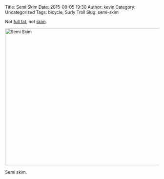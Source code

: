 Title: Semi Skim
Date: 2015-08-05 19:30
Author: kevin
Category: Uncategorized
Tags: bicycle, Surly Troll
Slug: semi-skim

Not [full fat](https://flic.kr/p/jG8yUH), not [skim](https://flic.kr/p/a9t6ag).

<a data-flickr-embed="true" href="https://www.flickr.com/photos/kevinisageek/20313655912/in/datetaken/" title="Semi Skim"><img src="https://farm6.staticflickr.com/5618/20313655912_cbaaf752ac_c.jpg" width="800" height="450" alt="Semi Skim"></a>

Semi skim.
